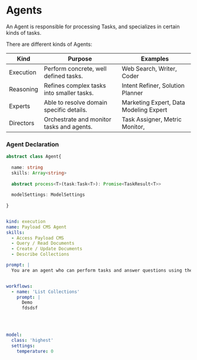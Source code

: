 # Agents 

An Agent is responsible for processing Tasks, and specializes in certain kinds of tasks. 

There are different kinds of Agents:


| Kind      | Purpose                                   | Examples                               |
|-----------|-------------------------------------------|----------------------------------------|
| Execution | Perform concrete, well defined tasks.     | Web Search, Writer, Coder              |
| Reasoning | Refines complex tasks into smaller tasks. | Intent Refiner, Solution Planner       |
| Experts   | Able to resolve domain specific details.  | Marketing Expert, Data Modeling Expert |
| Directors | Orchestrate and monitor tasks and agents. | Task Assigner, Metric Monitor,         |


### Agent Declaration

```ts
abstract class Agent{
  
  name: string
  skills: Array<string>
  
  abstract process<T>(task:Task<T>): Promise<TaskResult<T>>
  
  modelSettings: ModelSettings
  
}


```

```yaml

kind: execution
name: Payload CMS Agent
skills: 
  - Access Payload CMS
  - Query / Read Documents
  - Create / Update Documents
  - Describe Collections 

prompt: |
  You are an agent who can perform tasks and answer questions using the connected content management system.  


workflows:
  - name: 'List Collections'
    prompt: |
      Demo
      fdsdsf
    
  


model:
  class: 'highest'
  settings:
    temperature: 0
    


```

